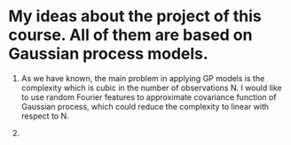 # My ideas about the project of this course. All of them are based on Gaussian process models.

1. As we have known, the main problem in applying GP models is the complexity which is cubic in the number of observations N. I would like to use random Fourier features to approximate covariance function of Gaussian process, which could reduce the complexity to linear with respect to N.

2. 